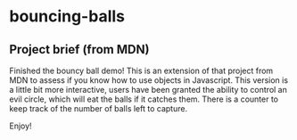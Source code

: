 # bouncing-balls
## Project brief (from MDN)
Finished the bouncy ball demo! This is an extension of that project from MDN to assess if you know how to use objects in Javascript. 
This version is a little bit more interactive, users have been granted the ability to control an evil circle, which will eat the balls if it catches them. There is a counter to keep track of the number of balls left to capture.

Enjoy!
